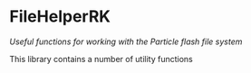 # FileHelperRK

*Useful functions for working with the Particle flash file system*

This library contains a number of utility functions
